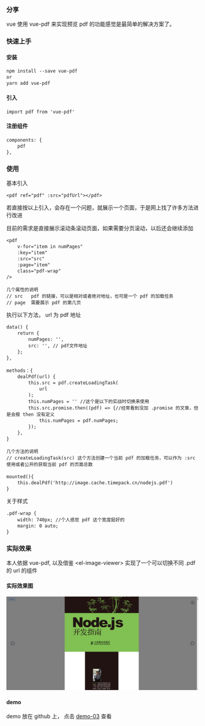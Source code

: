 ### 分享

vue 使用 vue-pdf 来实现预览 pdf 的功能感觉是最简单的解决方案了。

### 快速上手

#### 安装

```
npm install --save vue-pdf
or
yarn add vue-pdf
```

#### 引入

```
import pdf from 'vue-pdf'
```

#### 注册组件

```
components: {
	pdf
},
```

### 使用

基本引入

```
<pdf ref="pdf" :src="pdfUrl"></pdf>
```

若直接按以上引入，会存在一个问题，就展示一个页面，于是网上找了许多方法进行改进

目前的需求是直接展示滚动条滚动页面，如果需要分页滚动，以后还会继续添加

```
<pdf
    v-for="item in numPages"
    :key="item"
    :src="src"
    :page="item"
    class="pdf-wrap"
/>

几个属性的说明
// src   pdf 的链接，可以是相对或者绝对地址，也可是一个 pdf 的加载任务
// page  需要展示 pdf 的第几页
```

执行以下方法， url 为 pdf 地址

```
data() {
    return {
        numPages: '',
        src: '', // pdf文件地址
    };
},

methods：{
	dealPdf(url) {
        this.src = pdf.createLoadingTask(
            url
        );
        this.numPages = '' //这个是以下的实战时切换来使用
        this.src.promise.then((pdf) => {//经常看到没加 .promise 的文章，但是会报 then 没有定义
            this.numPages = pdf.numPages;
        });
    },
}

几个方法的说明
// createLoadingTask(src) 这个方法创建一个当前 pdf 的加载任务，可以作为 :src 使用或者公开的获取当前 pdf 的页面总数

mounted(){
	this.dealPdf('http://image.cache.timepack.cn/nodejs.pdf')
}
```

关于样式

```
.pdf-wrap {
    width: 740px; //个人感觉 pdf 这个宽度挺好的 
    margin: 0 auto;
}
```

### 实际效果

本人依据 vue-pdf,  以及借鉴  \<el-image-viewer> 实现了一个可以切换不同 .pdf 的 url 的组件

#### 实际效果图

![image-20210114102821128](vue-pdf.assets/image-20210114102821128.png)

#### demo

demo 放在 github 上， 点击 [demo-03](https://github.com/Allshadow/vue-no-webpack/tree/master/demo-03) 查看

